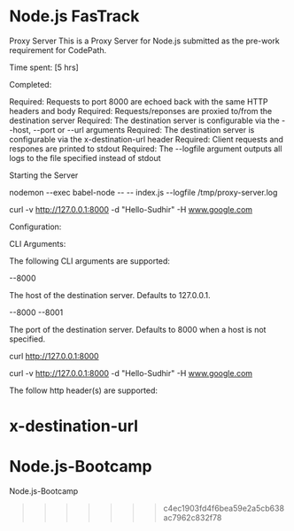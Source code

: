 
# Node.js FasTrack


Proxy Server
This is a Proxy Server for Node.js submitted as the pre-work requirement for CodePath.

Time spent: [5 hrs]

Completed:

 Required: Requests to port 8000 are echoed back with the same HTTP headers and body
 Required: Requests/reponses are proxied to/from the destination server
 Required: The destination server is configurable via the --host, --port or --url arguments
 Required: The destination server is configurable via the x-destination-url header
 Required: Client requests and respones are printed to stdout
 Required: The --logfile argument outputs all logs to the file specified instead of stdout



 Starting the Server

 nodemon --exec babel-node -- -- index.js --logfile /tmp/proxy-server.log

 curl -v http://127.0.0.1:8000 -d "Hello-Sudhir"  -H www.google.com


Configuration:

CLI Arguments:

The following CLI arguments are supported:

--8000

The host of the destination server. Defaults to 127.0.0.1.

--8000 --8001

The port of the destination server. Defaults to 8000 when a host is not specified.

curl http://127.0.0.1:8000

curl -v http://127.0.0.1:8000 -d "Hello-Sudhir"  -H www.google.com

The follow http header(s) are supported:

x-destination-url
=======
# Node.js-Bootcamp
Node.js-Bootcamp
>>>>>>> c4ec1903fd4f6bea59e2a5cb638ac7962c832f78
